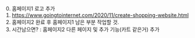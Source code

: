 0. 홈페이지1 로고 추가
1. https://www.goingtointernet.com/2020/11/create-shopping-website.html
2. 홈페이지2 완료 후 홈페이지1 남은 부분 작업할 것.
3. 시간남으면? : 홈페이지2 다른 페이지 및 추가 기능(카트 같은거) 추가
